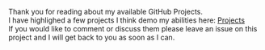 Thank you for reading about my available GitHub Projects.  
I have highlighed a few projects I think demo my abilities here: [Projects](https://github.com/Septarius/ "Projects")  
If you would like to comment or discuss them please leave an issue on this project and I will get back to you as soon as I can.
